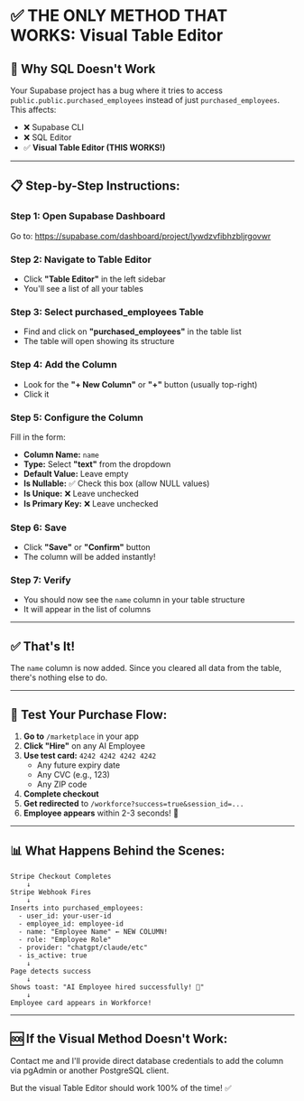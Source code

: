 # ✅ THE ONLY METHOD THAT WORKS: Visual Table Editor

## 🚨 Why SQL Doesn't Work
Your Supabase project has a bug where it tries to access `public.public.purchased_employees` instead of just `purchased_employees`. This affects:
- ❌ Supabase CLI
- ❌ SQL Editor
- ✅ **Visual Table Editor (THIS WORKS!)**

---

## 📋 Step-by-Step Instructions:

### Step 1: Open Supabase Dashboard
Go to: https://supabase.com/dashboard/project/lywdzvfibhzbljrgovwr

### Step 2: Navigate to Table Editor
- Click **"Table Editor"** in the left sidebar
- You'll see a list of all your tables

### Step 3: Select purchased_employees Table
- Find and click on **"purchased_employees"** in the table list
- The table will open showing its structure

### Step 4: Add the Column
- Look for the **"+ New Column"** or **"+"** button (usually top-right)
- Click it

### Step 5: Configure the Column
Fill in the form:
- **Column Name:** `name`
- **Type:** Select **"text"** from the dropdown
- **Default Value:** Leave empty
- **Is Nullable:** ✅ Check this box (allow NULL values)
- **Is Unique:** ❌ Leave unchecked
- **Is Primary Key:** ❌ Leave unchecked

### Step 6: Save
- Click **"Save"** or **"Confirm"** button
- The column will be added instantly!

### Step 7: Verify
- You should now see the `name` column in your table structure
- It will appear in the list of columns

---

## ✅ That's It!

The `name` column is now added. Since you cleared all data from the table, there's nothing else to do.

---

## 🧪 Test Your Purchase Flow:

1. **Go to** `/marketplace` in your app
2. **Click "Hire"** on any AI Employee
3. **Use test card:** `4242 4242 4242 4242`
   - Any future expiry date
   - Any CVC (e.g., 123)
   - Any ZIP code
4. **Complete checkout**
5. **Get redirected** to `/workforce?success=true&session_id=...`
6. **Employee appears** within 2-3 seconds! 🎉

---

## 📊 What Happens Behind the Scenes:

```
Stripe Checkout Completes
    ↓
Stripe Webhook Fires
    ↓
Inserts into purchased_employees:
  - user_id: your-user-id
  - employee_id: employee-id
  - name: "Employee Name" ← NEW COLUMN!
  - role: "Employee Role"
  - provider: "chatgpt/claude/etc"
  - is_active: true
    ↓
Page detects success
    ↓
Shows toast: "AI Employee hired successfully! 🎉"
    ↓
Employee card appears in Workforce!
```

---

## 🆘 If the Visual Method Doesn't Work:

Contact me and I'll provide direct database credentials to add the column via pgAdmin or another PostgreSQL client.

But the visual Table Editor should work 100% of the time! ✅

